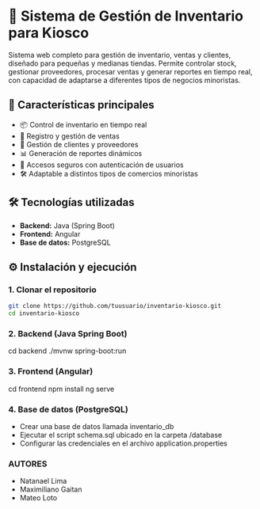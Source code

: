 # 🛒 Sistema de Gestión de Inventario para Kiosco

Sistema web completo para gestión de inventario, ventas y clientes, diseñado para pequeñas y medianas tiendas. Permite controlar stock, gestionar proveedores, procesar ventas y generar reportes en tiempo real, con capacidad de adaptarse a diferentes tipos de negocios minoristas.

## 🚀 Características principales

- 📦 Control de inventario en tiempo real
- 🧾 Registro y gestión de ventas
- 👥 Gestión de clientes y proveedores
- 📊 Generación de reportes dinámicos
- 🔐 Accesos seguros con autenticación de usuarios
- 🛠️ Adaptable a distintos tipos de comercios minoristas

## 🛠️ Tecnologías utilizadas

- **Backend:** Java (Spring Boot)
- **Frontend:** Angular
- **Base de datos:** PostgreSQL

## ⚙️ Instalación y ejecución

### 1. Clonar el repositorio

```bash
git clone https://github.com/tuusuario/inventario-kiosco.git
cd inventario-kiosco
```

### 2. Backend (Java Spring Boot)
cd backend
./mvnw spring-boot:run

### 3. Frontend (Angular)
cd frontend
npm install
ng serve

### 4. Base de datos (PostgreSQL)
- Crear una base de datos llamada inventario_db
- Ejecutar el script schema.sql ubicado en la carpeta /database
- Configurar las credenciales en el archivo application.properties

### AUTORES
- Natanael Lima
- Maximiliano Gaitan
- Mateo Loto
